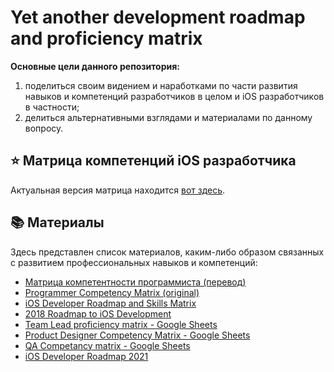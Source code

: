 # Yet another development roadmap and proficiency matrix

**Основные цели данного репозитория:**

1. поделиться своим видением и наработками по части развития навыков и компетенций разработчиков в целом и iOS разработчиков в частности;
2. делиться альтернативными взглядами и материалами по данному вопросу.

## ⭐️ Матрица компетенций iOS разработчика

Актуальная версия матрица находится [вот здесь](https://docs.google.com/spreadsheets/d/e/2PACX-1vSBn-TP-xt4VaMyHGbOrkWyD6ShXqP-49oG7FVSKvsATm265wP26DkIvN2SdOl2bTVFhTM7l7P03Kcx/pubhtml?gid=0&single=true).

## 📚 Материалы

Здесь представлен список материалов, каким-либо образом связанных с развитием профессиональных навыков и компетенций:

- [Матрица компетентности программиста (перевод)](https://github.com/omreps/programmer-competency-matrix)
- [Programmer Competency Matrix (original)](http://sijinjoseph.com/programmer-competency-matrix/)
- [iOS Developer Roadmap and Skills Matrix](https://github.com/BohdanOrlov/iOS-Developer-Roadmap)
- [2018 Roadmap to iOS Development](https://www.reddit.com/r/iOSProgramming/comments/82w6qa/2018_roadmap_to_ios_development/)
- [Team Lead proficiency matrix - Google Sheets](https://docs.google.com/spreadsheets/d/1HFOJRbCVuoqDx_PSKam3xdFV3vKd-XCj5f2ZudWIcNc/edit#gid=0)
- [Product Designer Competency Matrix - Google Sheets](https://docs.google.com/spreadsheets/d/1pm5NLpKmiSmYI3G65GJ8QwO6PgShHyrfWvUbJT5Dmlg/edit#gid=0)
- [QA Competancy matrix - Google Sheets](https://docs.google.com/spreadsheets/d/1IHyHoOmQEm74FFGTokCqUk1ApstWNOzlj2HLfbl0Atw/edit#gid=0)
- [iOS Developer Roadmap 2021](https://github.com/iOSRoadmap/iOSDeveloperRoadmap)
